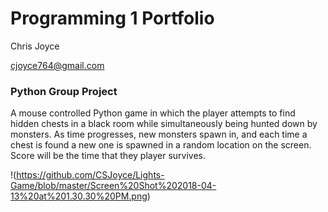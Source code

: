 # Programming  1 Portfolio
Chris Joyce

cjoyce764@gmail.com

### Python Group Project

A mouse controlled Python game in which the player attempts to find hidden chests in a black room while simultaneously being hunted down by monsters.  As time progresses, new monsters spawn in, and each time a chest is found a new one is spawned in a random location on the screen.  Score will be the time that they player survives.

!(https://github.com/CSJoyce/Lights-Game/blob/master/Screen%20Shot%202018-04-13%20at%201.30.30%20PM.png)
